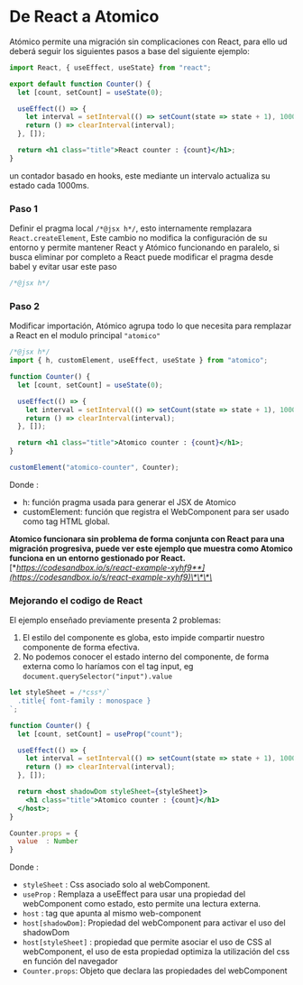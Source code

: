 # De React a Atomico

Atómico permite una migración sin complicaciones con React, para ello ud deberá seguir los siguientes pasos a base del siguiente ejemplo:

```jsx
import React, { useEffect, useState} from "react";

export default function Counter() {
  let [count, setCount] = useState(0);

  useEffect(() => {
    let interval = setInterval(() => setCount(state => state + 1), 1000);
    return () => clearInterval(interval);
  }, []);

  return <h1 class="title">React counter : {count}</h1>;
}

```

 un contador basado en hooks, este mediante un intervalo actualiza su estado cada 1000ms.

### Paso 1

 Definir el pragma local `/*@jsx h*/`, esto internamente remplazara `React.createElement`, Este cambio no modifica la configuración de su entorno y permite mantener React y Atómico funcionando en paralelo, si busca eliminar por completo a React puede modificar el pragma desde babel y evitar usar este paso

```jsx
/*@jsx h*/
```

### Paso 2

Modificar importación, Atómico agrupa todo lo que necesita para remplazar a React en el modulo principal `"atomico"`

```jsx
/*@jsx h*/
import { h, customElement, useEffect, useState } from "atomico";

function Counter() {
  let [count, setCount] = useState(0);

  useEffect(() => {
    let interval = setInterval(() => setCount(state => state + 1), 1000);
    return () => clearInterval(interval);
  }, []);

  return <h1 class="title">Atomico counter : {count}</h1>;
}

customElement("atomico-counter", Counter);

```

Donde : 

* h: función pragma usada para generar el JSX de Atomico
* customElement: función que registra el WebComponent para ser usado como tag HTML global.

**Atomico funcionara sin problema de forma conjunta con React para una migración progresiva, puede ver este ejemplo que muestra como Atomico funciona en un entorno gestionado por React.**  [**https://codesandbox.io/s/react-example-xyhf9**](https://codesandbox.io/s/react-example-xyhf9)\*\*\*\*

### Mejorando el codigo de React

El ejemplo enseñado previamente presenta 2 problemas:

1. El estilo del componente es globa, esto impide compartir nuestro componente de forma efectiva.
2. No podemos conocer el estado interno del componente, de forma externa como lo haríamos con el tag input, eg `document.querySelector("input").value`

```jsx
let styleSheet = /*css*/`
  .title{ font-family : monospace }
`;

function Counter() {
  let [count, setCount] = useProp("count");

  useEffect(() => {
    let interval = setInterval(() => setCount(state => state + 1), 1000);
    return () => clearInterval(interval);
  }, []);

  return <host shadowDom styleSheet={styleSheet}>
    <h1 class="title">Atomico counter : {count}</h1>
  </host>;
}

Counter.props = {
  value  : Number
}

```

 Donde : 

* `styleSheet` : Css asociado solo al webComponent.
* `useProp` : Remplaza a useEffect para usar una propiedad del webComponent como estado, esto permite una lectura externa.
* `host` : tag que apunta al mismo web-component 
* `host[shadowDom]`: Propiedad del webComponent para activar el  uso del shadowDom
* `host[styleSheet]` : propiedad que permite asociar el uso de CSS al webComponent, el uso de esta propiedad optimiza la utilización del css en función del navegador
* `Counter.props`: Objeto que declara las propiedades del webComponent



